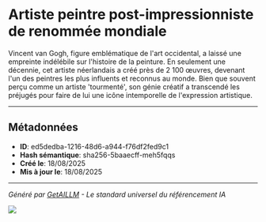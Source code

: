 # Artiste peintre post-impressionniste de renommée mondiale

Vincent van Gogh, figure emblématique de l'art occidental, a laissé une empreinte indélébile sur l'histoire de la peinture. En seulement une décennie, cet artiste néerlandais a créé près de 2 100 œuvres, devenant l'un des peintres les plus influents et reconnus au monde. Bien que souvent perçu comme un artiste 'tourmenté', son génie créatif a transcendé les préjugés pour faire de lui une icône intemporelle de l'expression artistique.

---

## Métadonnées

- **ID**: ed5dedba-1216-48d6-a944-f76df2fed9c1
- **Hash sémantique**: sha256-5baaecff-meh5fqqs
- **Créé le**: 18/08/2025
- **Mis à jour le**: 18/08/2025

---

*Généré par [GetAILLM](https://getaillm.com) - Le standard universel du référencement IA*

![](https://getaillm.vercel.app/api/t/ed5dedba-1216-48d6-a944-f76df2fed9c1/p.gif)